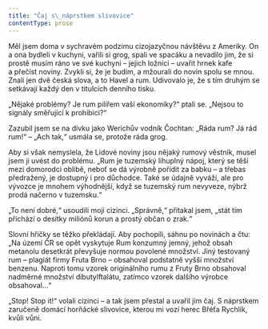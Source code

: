 ```yaml
---
title: "Čaj s\_náprstkem slivovice"
contentType: prose
---
```


<section>

Měl jsem doma v sychravém podzimu cizojazyčnou návštěvu z Ameriky. On a ona bydleli v kuchyni, vařili si grog, spali ve spacáku a nevadilo jim, že si prostě musím ráno ve své kuchyni – jejich ložnici – uvařit hrnek kafe a přečíst noviny. Zvykli si, že je budím, a mžourali do novin spolu se mnou. Znali jen dvě česká slova, a to Havel a rum. Udivovalo je, že s tím druhým se setkávají každý den v titulcích denního tisku.

„Nějaké problémy? Je rum pilířem vaší ekonomiky?“ ptali se. „Nejsou to signály směřující k prohibici?“

Zazubil jsem se na dívku jako Werichův vodník Čochtan: „Ráda rum? Já rád rum!“ – „Ach tak,“ usmála se, protože ráda grog.

Aby si však nemyslela, že Lidové noviny jsou nějaký rumový věstník, musel jsem ji uvést do problému. „Rum je tuzemský lihuplný nápoj, který se těší mezi domorodci oblibě, neboť se dá výrobně pořídit za babku – a třebas předražený, je dostupný i pro důchodce. Také se údajně vyváží, ale pro vývozce je mnohem výhodnější, když se tuzemský rum nevyveze, nýbrž prodá načerno v tuzemsku.“

„To není dobré,“ usoudili moji cizinci. „Správně,“ přitakal jsem, „stát tím přichází o desítky miliónů korun a prostý občan o zrak.“

Slovní hříčky se těžko překládají. Aby pochopili, sáhnu po novinách a čtu: „Na území ČR se opět vyskytuje Rum konzumný jemný, jehož obsah metanolu desetkrát převyšuje normou povolené množství. Jiný testovaný rum – plagiát firmy Fruta Brno – obsahoval podstatně vyšší množství benzenu. Naproti tomu vzorek originálního rumu z Fruty Brno obsahoval nadměrné množství dibutylftalátu, zatímco vzorek dalšího výrobce obsahoval…“

„Stop! Stop it!“ volali cizinci – a tak jsem přestal a uvařil jim čaj. S náprstkem zaručeně domácí horňácké slivovice, kterou mi vozí herec Břéťa Rychlík, kvůli vůni.

</section>
